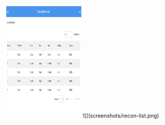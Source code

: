 <div style="disply:inline-flex">
<img src="screenshots/recon-list.png" width="200px" height="300px">
![](screenshots/recon-list.png)
</div>